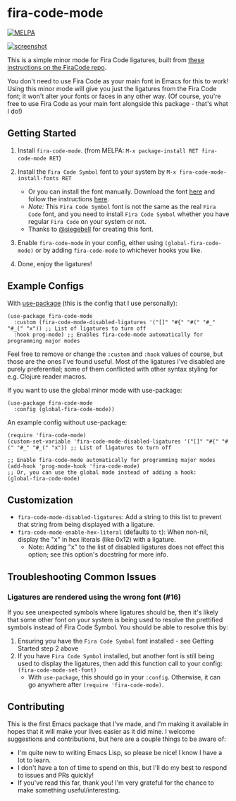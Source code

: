 # fira-code-mode

[![MELPA](https://melpa.org/packages/fira-code-mode-badge.svg)](https://melpa.org/#/fira-code-mode)

[![screenshot](https://raw.githubusercontent.com/jming422/fira-code-mode/master/screenshots/screenshot2.png)](https://github.com/jming422/fira-code-mode/tree/master/screenshots)

This is a simple minor mode for Fira Code ligatures, built from [these instructions on the FiraCode repo](https://github.com/tonsky/FiraCode/wiki/Emacs-instructions#using-prettify-symbols).

You don't need to use Fira Code as your main font in Emacs for this to work! Using this minor mode will give you just the ligatures from the Fira Code font; it won't alter your fonts or faces in any other way. (Of course, you're free to use Fira Code as your main font alongside this package - that's what I do!)

## Getting Started

1. Install `fira-code-mode`. (from MELPA: `M-x package-install RET fira-code-mode RET`)

2. Install the `Fira Code Symbol` font to your system by `M-x fira-code-mode-install-fonts RET`

   - Or you can install the font manually. Download the font [here](https://raw.githubusercontent.com/jming422/fira-code-mode/master/fonts/FiraCode-Regular-Symbol.otf)
     and follow the instructions [here](https://github.com/tonsky/FiraCode/wiki/Installing).
   - _Note:_ This `Fira Code Symbol` font is not the same as the real `Fira Code` font, and you need to install `Fira Code Symbol` whether you have regular `Fira Code` on your system or not.
   - Thanks to [@siegebell](https://github.com/siegebell) for creating this font.

3. Enable `fira-code-mode` in your config, either using `(global-fira-code-mode)` or by adding `fira-code-mode` to whichever hooks you like.

4. Done, enjoy the ligatures!

## Example Configs

With [use-package](https://github.com/jwiegley/use-package) (this is the config that I use personally):

```elisp
(use-package fira-code-mode
  :custom (fira-code-mode-disabled-ligatures '("[]" "#{" "#(" "#_" "#_(" "x")) ;; List of ligatures to turn off
  :hook prog-mode) ;; Enables fira-code-mode automatically for programming major modes
```

Feel free to remove or change the `:custom` and `:hook` values of course, but those are the ones I've found useful. Most of the ligatures I've disabled are purely preferential; some of them conflicted with other syntax styling for e.g. Clojure reader macros.

If you want to use the global minor mode with use-package:

```elisp
(use-package fira-code-mode
  :config (global-fira-code-mode))
```

An example config without use-package:

```elisp
(require 'fira-code-mode)
(custom-set-variable 'fira-code-mode-disabled-ligatures '("[]" "#{" "#(" "#_" "#_(" "x")) ;; List of ligatures to turn off

;; Enable fira-code-mode automatically for programming major modes
(add-hook 'prog-mode-hook 'fira-code-mode)
;; Or, you can use the global mode instead of adding a hook:
(global-fira-code-mode)
```

## Customization

- `fira-code-mode-disabled-ligatures`: Add a string to this list to prevent that string from being displayed with a ligature.
- `fira-code-mode-enable-hex-literal` (defaults to `t`): When non-nil, display the \"x\" in hex literals (like 0x12) with a ligature.
  - Note: Adding \"x\" to the list of disabled ligatures does not effect this option; see this option's docstring for more info.

## Troubleshooting Common Issues

### Ligatures are rendered using the wrong font (#16)

If you see unexpected symbols where ligatures should be, then it's likely that some other font on your system is being used to resolve the prettified symbols instead of Fira Code Symbol. You should be able to resolve this by:

1.  Ensuring you have the `Fira Code Symbol` font installed - see Getting Started step 2 above
2.  If you have `Fira Code Symbol` installed, but another font is still being used to display the ligatures, then add this function call to your config: `(fira-code-mode-set-font)`
    - With `use-package`, this should go in your `:config`. Otherwise, it can go anywhere after `(require 'fira-code-mode)`.

## Contributing

This is the first Emacs package that I've made, and I'm making it available in hopes that it will make your lives easier as it did mine. I welcome suggestions and contributions, but here are a couple things to be aware of:

- I'm quite new to writing Emacs Lisp, so please be nice! I know I have a lot to learn.
- I don't have a ton of time to spend on this, but I'll do my best to respond to issues and PRs quickly!
- If you've read this far, thank you! I'm very grateful for the chance to make something useful/interesting.
